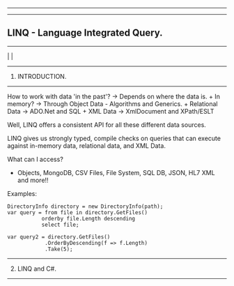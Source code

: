 
---------------------------------------------------------------------------
---------------------------------------------------------------------------
LINQ - Language Integrated Query.
---------------------------------------------------------------------------
---------------------------------------------------------------------------
|
|
*****************************
1. INTRODUCTION.
*****************************

How to work with data 'in the past'?
  -> Depends on where the data is.
      + In memory? -> Through Object Data - Algorithms and Generics.
      + Relational Data -> ADO.Net and SQL
      + XML Data -> XmlDocument and XPath/ESLT

Well, LINQ offers a consistent API for all these different data sources.

LINQ gives us strongly typed, compile checks on queries that can execute against
in-memory data, relational data, and XML Data.

What can I access?
  - Objects, MongoDB, CSV Files, File System, SQL DB, JSON, HL7 XML and more!!

Examples: 
```
DirectoryInfo directory = new DirectoryInfo(path);
var query = from file in directory.GetFiles()
           orderby file.Length descending
           select file;

var query2 = directory.GetFiles()
            .OrderByDescending(f => f.Length)
            .Take(5);
```
*****************************
2. LINQ and C#.
*****************************

